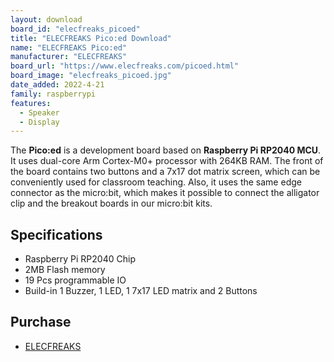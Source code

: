 ```yaml
---
layout: download
board_id: "elecfreaks_picoed"
title: "ELECFREAKS Pico:ed Download"
name: "ELECFREAKS Pico:ed"
manufacturer: "ELECFREAKS"
board_url: "https://www.elecfreaks.com/picoed.html"
board_image: "elecfreaks_picoed.jpg"
date_added: 2022-4-21
family: raspberrypi
features:
  - Speaker
  - Display
---
```


The **Pico:ed** is a development board based on **Raspberry Pi RP2040 MCU**. It uses dual-core Arm Cortex-M0+ processor with 264KB RAM. The front of the board contains two buttons and a 7x17 dot matrix screen, which can be conveniently used for classroom teaching. Also, it uses the same edge connector as the micro:bit, which makes it possible to connect the alligator clip and the breakout boards in our micro:bit kits.

## Specifications

* Raspberry Pi RP2040 Chip
* 2MB Flash memory
* 19 Pcs programmable IO
* Build-in 1 Buzzer, 1 LED, 1 7x17 LED matrix and 2 Buttons

## Purchase

* [ELECFREAKS](https://www.elecfreaks.com/picoed.html)
